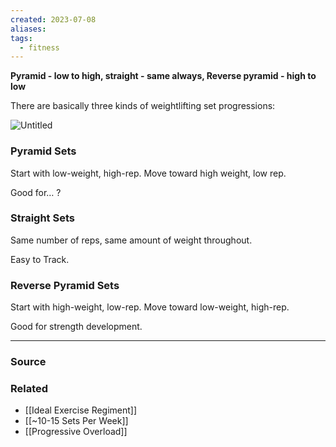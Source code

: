 ```yaml
---
created: 2023-07-08
aliases: 
tags:
  - fitness
---
```

**Pyramid - low to high, straight - same always, Reverse pyramid - high to low**

There are basically three kinds of weightlifting set progressions:

![Untitled](Untitled%2064.png)

### Pyramid Sets

Start with low-weight, high-rep. Move toward high weight, low rep.

Good for… ?

### Straight Sets

Same number of reps, same amount of weight throughout.

Easy to Track.

### Reverse Pyramid Sets

Start with high-weight, low-rep. Move toward low-weight, high-rep.

Good for strength development.

****
### Source

### Related
- [[Ideal Exercise Regiment]] 
- [[~10-15 Sets Per Week]]
- [[Progressive Overload]]